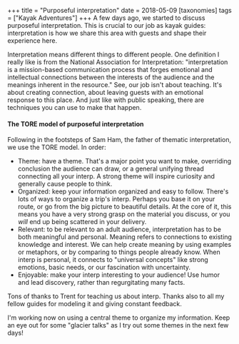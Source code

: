 +++
title = "Purposeful interpretation"
date = 2018-05-09
[taxonomies]
tags = ["Kayak Adventures"]
+++
A few days ago, we started to discuss purposeful interpretation. This is crucial to our job as kayak guides: interpretation is how we share this area with guests and shape their experience here.

Interpretation means different things to different people. One definition I really like is from the National Association for Interpretation: "interpretation is a mission-based communication process that forges emotional and intellectual connections between the interests of the audience and the meanings inherent in the resource." See, our job isn't about teaching. It's about creating connection, about leaving guests with an emotional response to this place. And just like with public speaking, there are techniques you can use to make that happen.

<!-- more -->

#### The TORE model of purposeful interpretation

Following in the footsteps of Sam Ham, the father of thematic interpretation, we use the TORE model. In order:

- Theme: have a theme. That's a major point you want to make, overriding conclusion the audience can draw, or a general unifying thread connecting all your interp. A strong theme will inspire curiosity and generally cause people to think.
- Organized: keep your information organized and easy to follow. There's lots of ways to organize a trip's interp. Perhaps you base it on your route, or go from the big picture to beautiful details. At the core of it, this means you have a very strong grasp on the material you discuss, or you _will_ end up being scattered in your delivery.
- Relevant: to be relevant to an adult audience, interpretation has to be both meaningful and personal. Meaning refers to connections to existing knowledge and interest. We can help create meaning by using examples or metaphors, or by comparing to things people already know. When interp is personal, it connects to "universal concepts" like strong emotions, basic needs, or our fascination with uncertainty.
- Enjoyable: make your interp interesting to your audience! Use humor and lead discovery, rather than regurgitating many facts.

Tons of thanks to Trent for teaching us about interp. Thanks also to all my fellow guides for modeling it and giving constant feedback.

I'm working now on using a central theme to organize my information. Keep an eye out for some "glacier talks" as I try out some themes in the next few days!
